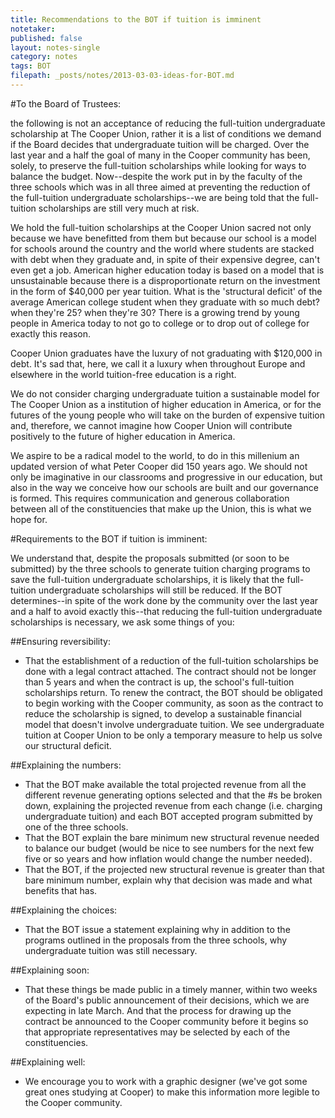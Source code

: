 ```yaml
---
title: Recommendations to the BOT if tuition is imminent
notetaker: 
published: false
layout: notes-single
category: notes
tags: BOT
filepath: _posts/notes/2013-03-03-ideas-for-BOT.md
---
```


#To the Board of Trustees: 

the following is not an acceptance of reducing the full-tuition undergraduate scholarship at The Cooper Union, rather it is a list of conditions we demand if the Board decides that undergraduate tuition will be charged. Over the last year and a half the goal of many in the Cooper community has been, solely, to preserve the full-tuition scholarships while looking for ways to balance the budget. Now--despite the work put in by the faculty of the three schools which was in all three aimed at preventing the reduction of the full-tuition undergraduate scholarships--we are being told that the full-tuition scholarships are still very much at risk.

We hold the full-tuition scholarships at the Cooper Union sacred not only because we have benefitted from them but because our school is a model for schools around the country and the world where students are stacked with debt when they graduate and, in spite of their expensive degree, can't even get a job. American higher education today is based on a model that is unsustainable because there is a disproportionate return on the investment in the form of $40,000 per year tuition. What is the 'structural deficit' of the average American college student when they graduate with so much debt? when they're 25? when they're 30? There is a growing trend by young people in America today to not go to college or to drop out of college for exactly this reason. 

Cooper Union graduates have the luxury of not graduating with $120,000 in debt. It's sad that, here, we call it a luxury when throughout Europe and elsewhere in the world tuition-free education is a right.

We do not consider charging undergraduate tuition a sustainable model for The Cooper Union as a institution of higher education in America, or for the futures of the young people who will take on the burden of expensive tuition and, therefore, we cannot imagine how Cooper Union will contribute positively to the future of higher education in America. 

We aspire to be a radical model to the world, to do in this millenium an updated version of what Peter Cooper did 150 years ago. We should not only be imaginative in our classrooms and progressive in our education, but also in the way we conceive how our schools are built and our governance is formed. This requires communication and generous collaboration between all of the constituencies that make up the Union, this is what we hope for. 

#Requirements to the BOT if tuition is imminent:

We understand that, despite the proposals submitted (or soon to be submitted) by the three schools to generate tuition charging programs to save the full-tuition undergraduate scholarships, it is likely that the full-tuition undergraduate scholarships will still be reduced. If the BOT determines--in spite of the work done by the community over the last year and a half to avoid exactly this--that reducing the full-tuition undergraduate scholarships is necessary, we ask some things of you:

##Ensuring reversibility:
- That the establishment of a reduction of the full-tuition scholarships be done with a legal contract attached. The contract should not be longer than 5 years and when the contract is up, the school's full-tuition scholarships return. To renew the contract, the BOT should be obligated to begin working with the Cooper community, as soon as the contract to reduce the scholarship is signed, to develop a sustainable financial model that doesn't involve undergraduate tuition. We see undergraduate tuition at Cooper Union to be only a temporary measure to help us solve our structural deficit. 

##Explaining the numbers:
- That the BOT make available the total projected revenue from all the different revenue generating options selected and that the #s be broken down, explaining the projected revenue from each change (i.e. charging undergraduate tuition) and each BOT accepted program submitted by one of the three schools. 
- That the BOT explain the bare minimum new structural revenue needed to balance our budget (would be nice to see numbers for the next few five or so years and how inflation would change the number needed). 
- That the BOT, if the projected new structural revenue is greater than that bare minimum number, explain why that decision was made and what benefits that has.

##Explaining the choices:
- That the BOT issue a statement explaining why in addition to the programs outlined in the proposals from the three schools, why undergraduate tuition was still necessary.

##Explaining soon:
- That these things be made public in a timely manner, within two weeks of the Board's public announcement of their decisions, which we are expecting in late March. And that the process for drawing up the contract be announced to the Cooper community before it begins so that appropriate representatives may be selected by each of the constituencies.

##Explaining well:
- We encourage you to work with a graphic designer (we've got some great ones studying at Cooper) to make this information more legible to the Cooper community.